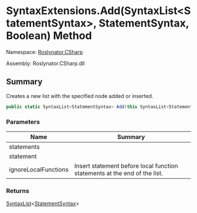 # SyntaxExtensions\.Add\(SyntaxList\<StatementSyntax>, StatementSyntax, Boolean\) Method

Namespace: [Roslynator.CSharp](../../README.md)

Assembly: Roslynator\.CSharp\.dll

## Summary

Creates a new list with the specified node added or inserted\.

```csharp
public static SyntaxList<StatementSyntax> Add(this SyntaxList<StatementSyntax> statements, StatementSyntax statement, bool ignoreLocalFunctions)
```

### Parameters

| Name | Summary |
| ---- | ------- |
| statements | |
| statement | |
| ignoreLocalFunctions | Insert statement before local function statements at the end of the list\. |

### Returns

[SyntaxList](https://docs.microsoft.com/en-us/dotnet/api/microsoft.codeanalysis.syntaxlist-1)\<[StatementSyntax](https://docs.microsoft.com/en-us/dotnet/api/microsoft.codeanalysis.csharp.syntax.statementsyntax)>


